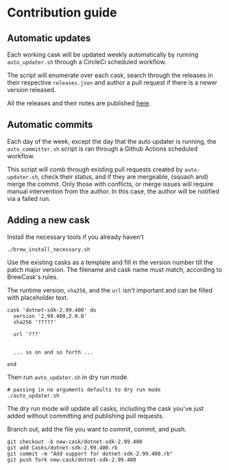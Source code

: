 # Contribution guide

## Automatic updates

Each working cask will be updated weekly automatically by running `auto_updater.sh` through a 
CircleCi scheduled workflow.

The script will enumerate over each cask, search through the releases in their respective 
`releases.json` and author a pull request if there is a newer version released.

All the releases and their notes are published [here](https://github.com/dotnet/core/tree/master/release-notes).

## Automatic commits

Each day of the week, except the day that the auto updater is running, the `auto_committer.sh` script is ran
through a Github Actions scheduled workflow.

This script will comb through existing pull requests created by `auto-updater.sh`, check their status, and if
they are mergeable, (squash and) merge the commit. Only those with conflicts, or merge issues will require
manual intervention from the author. In this case, the author will be notified via a failed run.

## Adding a new cask

Install the necessary tools if you already haven't

```
./brew_install_necessary.sh
```

Use the existing casks as a template and fill in the version number till the patch major version. The filename and cask name must match, according to BrewCask's rules.

The runtime version, `sha256`, and the `url` isn't important and can be filled with placeholder text.

```
cask 'dotnet-sdk-2.99.400' do
  version '2.99.400,2.0.0'
  sha256 '?????'

  url '???'
  

  ... so on and so forth ...

end
```

Then run `auto_updater.sh` in dry run mode.

```
# passing in no arguments defaults to dry run mode
./auto_updater.sh
```

The dry run mode will update all casks, including the cask you've just added without committing and publishing pull
requests.

Branch out, add the file you want to commit, commit, and push.

```
git checkout -b new-cask/dotnet-sdk-2.99.400
git add Casks/dotnet-sdk-2.99.400.rb
git commit -m "Add support for dotnet-sdk-2.99.400.rb"
git push fork new-cask/dotnet-sdk-2.99.400
```


